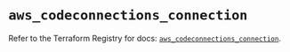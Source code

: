 # `aws_codeconnections_connection`

Refer to the Terraform Registry for docs: [`aws_codeconnections_connection`](https://registry.terraform.io/providers/hashicorp/aws/6.18.0/docs/resources/codeconnections_connection).
